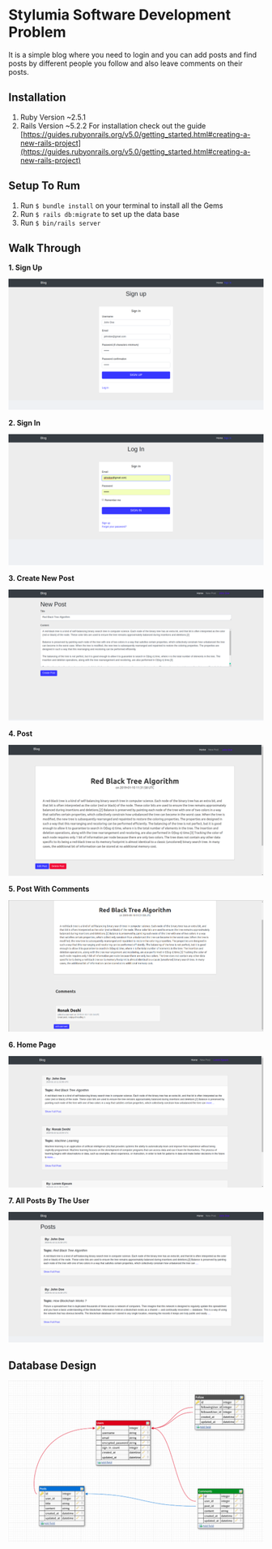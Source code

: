 # Stylumia Software Development Problem

It is a simple blog where you need to login and you can add posts and find posts by different people you follow and also leave
comments on their posts.

## Installation
1. Ruby Version ~2.5.1
2. Rails Version ~5.2.2
For installation check out the guide    
[https://guides.rubyonrails.org/v5.0/getting_started.html#creating-a-new-rails-project](https://guides.rubyonrails.org/v5.0/getting_started.html#creating-a-new-rails-project)

## Setup To Rum
1. Run `$ bundle install` on your terminal to install all the Gems
2. Run `$ rails db:migrate` to set up the data base
3. Run `$ bin/rails server`

## Walk Through

**1. Sign Up**  

![Sign Up](https://github.com/ronak66/Stylumia-Project/blob/master/Docummentation/walkthrough/Sign%20Up.png)

**2. Sign In**

![Sign In](https://github.com/ronak66/Stylumia-Project/blob/master/Docummentation/walkthrough/Sign%20In.png)

**3. Create New Post**

![Create New Post](https://github.com/ronak66/Stylumia-Project/blob/master/Docummentation/walkthrough/Post%20Creation.png)

**4. Post**

![Post](https://github.com/ronak66/Stylumia-Project/blob/master/Docummentation/walkthrough/Post.png)

**5. Post With Comments**

![Comments on the Post](https://github.com/ronak66/Stylumia-Project/blob/master/Docummentation/walkthrough/Post%20With%20Comments.png)

**6. Home Page**

![Home Page](https://github.com/ronak66/Stylumia-Project/blob/master/Docummentation/walkthrough/Home%20Page.png)

**7. All Posts By The User**

![All Posts](https://github.com/ronak66/Stylumia-Project/blob/master/Docummentation/walkthrough/Your%20Posts.png)

## Database Design

![Db design](https://github.com/ronak66/Stylumia-Project/blob/master/Docummentation/db/db%20design.png)
